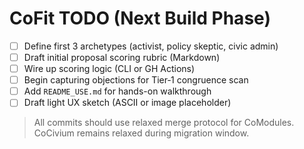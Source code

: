 # CoFit TODO (Next Build Phase)

- [ ] Define first 3 archetypes (activist, policy skeptic, civic admin)
- [ ] Draft initial proposal scoring rubric (Markdown)
- [ ] Wire up scoring logic (CLI or GH Actions)
- [ ] Begin capturing objections for Tier‑1 congruence scan
- [ ] Add `README_USE.md` for hands-on walkthrough
- [ ] Draft light UX sketch (ASCII or image placeholder)

> All commits should use relaxed merge protocol for CoModules.
> CoCivium remains relaxed during migration window.
